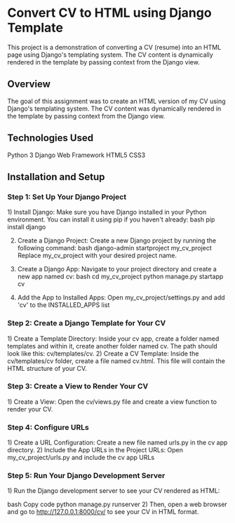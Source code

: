 <html>
<h1>Convert CV to HTML using Django Template </h1>

This project is a demonstration of converting a CV (resume) into an HTML page using Django's templating system. The CV content is dynamically rendered in the template by passing context from the Django view.

<h2>Overview</h2>

The goal of this assignment was to create an HTML version of my CV using Django's templating system. The CV content was dynamically rendered in the template by passing context from the Django view.

<h2>Technologies Used</h2>

Python 3
Django Web Framework
HTML5
CSS3

<h2>Installation and Setup</h2>

<h3>Step 1: Set Up Your Django Project</h3>
1) Install Django: Make sure you have Django installed in your Python environment. You can install it using pip if you haven't already:
bash
pip install django

2) Create a Django Project: Create a new Django project by running the following command:
bash
django-admin startproject my_cv_project
Replace my_cv_project with your desired project name.

3) Create a Django App: Navigate to your project directory and create a new app named cv:
bash
cd my_cv_project
python manage.py startapp cv

4) Add the App to Installed Apps: Open my_cv_project/settings.py and add 'cv' to the INSTALLED_APPS list


<h3>Step 2: Create a Django Template for Your CV</h3>
1) Create a Template Directory: Inside your cv app, create a folder named templates and within it, create another folder named cv. The path should look like this: cv/templates/cv.
2) Create a CV Template: Inside the cv/templates/cv folder, create a file named cv.html. This file will contain the HTML structure of your CV.


<h3>Step 3: Create a View to Render Your CV</h3>
1) Create a View: Open the cv/views.py file and create a view function to render your CV.


<h3>Step 4: Configure URLs</h3>
1) Create a URL Configuration: Create a new file named urls.py in the cv app directory.
2) Include the App URLs in the Project URLs: Open my_cv_project/urls.py and include the cv app URLs


<h3>Step 5: Run Your Django Development Server</h3>
1) Run the Django development server to see your CV rendered as HTML:

bash
Copy code
python manage.py runserver
2) Then, open a web browser and go to http://127.0.0.1:8000/cv/ to see your CV in HTML format.
</html>


